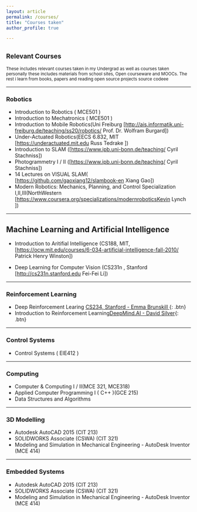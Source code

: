 ```yaml
---
layout: article
permalink: /courses/
title: "Courses taken"
author_profile: true

---
```

## <small>Relevant Courses </small>
<small>These includes relevant courses taken in my Undergrad as well as courses taken personally
these includes materials from school sites, Open courseware and MOOCs. The rest i learn from books, 
papers and reading open source  projects source codeee</small>

--------------------
### Robotics
- Introduction to Robotics ( MCE501 )
- Introduction to Mechatronics ( MCE501 )
- Introduction to Mobile Robotics(Uni Freiburg [http://ais.informatik.uni-freiburg.de/teaching/ss20/robotics/ Prof. Dr. Wolfram Burgard])
- Under-Actuated Robotics(EECS 6.832, MIT [https://underactuated.mit.edu Russ Tedrake ])
- Introduction to SLAM ([https://www.ipb.uni-bonn.de/teaching/ Cyril Stachniss])
- Photogrammetry I / II ([https://www.ipb.uni-bonn.de/teaching/ Cyril Stachniss])
- 14 Lectures on VISUAL SLAM( [https://github.com/gaoxiang12/slambook-en Xiang Gao])
- Modern Robotics: Mechanics, Planning, and Control Specialization I,II,III(NorthWestern [https://www.coursera.org/specializations/modernroboticsKevin Lynch ])


---------------------------

## Machine Learning and Artificial Intelligence
- Introduction to Aritifial Intelligence (CS188, MIT, [https://ocw.mit.edu/courses/6-034-artificial-intelligence-fall-2010/ Patrick Henry Winston])

- Deep Learning for Computer Vision (CS231n , Stanford [http://cs231n.stanford.edu Fei-Fei Li])

---------------

### Reinforcement Learning
- Deep Reinforcement Learing [CS234, Stanford - Emma Brunskill ](#https://web.stanford.edu/class/cs234/ ){: .btn} 
- Introduction to Reinforcement Learning[DeepMind.AI - David Silver](#https://www.youtube.com/watch?v=2pWv7GOvuf0&list=PLzuuYNsE1EZAXYR4FJ75jcJseBmo4KQ9){: .btn}

-------------------
### Control Systems
- Control Systems ( EIE412 )

-------------------
### Computing
- Computer & Computing I / II(MCE 321, MCE318)
- Applied Computer Programming I ( C\+\+ )(GCE 215)
- Data Structures and Algorithms

-------------------------

### 3D Modelling
- Autodesk AutoCAD 2015 (CIT 213)
- SOLIDWORKS Associate (CSWA) (CIT 321)
- Modeling and Simulation in Mechanical Engineering - AutoDesk Inventor (MCE 414)

------------------------
### Embedded Systems
- Autodesk AutoCAD 2015 (CIT 213)
- SOLIDWORKS Associate (CSWA) (CIT 321)
- Modeling and Simulation in Mechanical Engineering - AutoDesk Inventor (MCE 414)